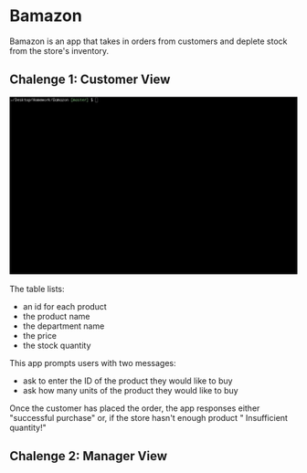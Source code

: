 # Bamazon

Bamazon is an app that takes in orders from customers and deplete  stock from the store's inventory. 


## Chalenge 1: Customer View
![bamazon](assets/bamazonC.gif)

The table lists:
* an id for each product
* the product name
* the department name
* the price 
* the stock quantity

This app prompts users with two messages:
* ask to enter the ID of the product they would like to buy
* ask how many units of the product they would like to buy

Once the customer has placed the order, the app responses either "successful purchase" or, if the store hasn't enough product " Insufficient quantity!"


## Chalenge 2: Manager View
